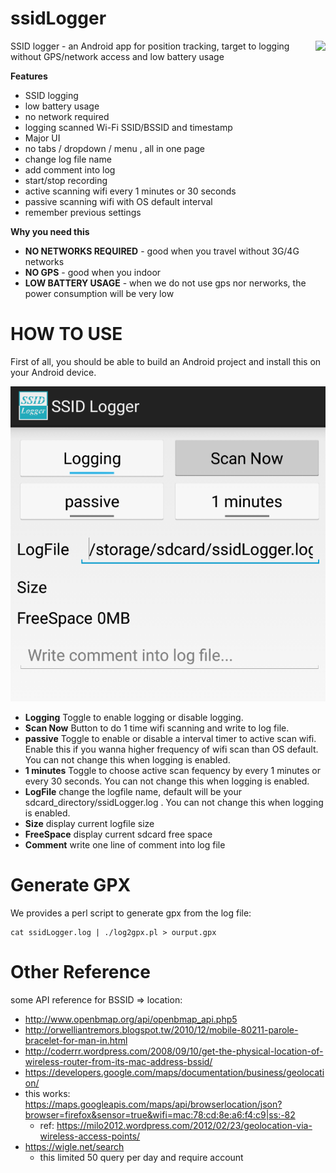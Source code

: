 ssidLogger
==========

<img src="https://rawgit.com/zordius/ssidLogger/master/logo.svg" align="right"> SSID logger - an Android app for position tracking, target to logging without GPS/network access and low battery usage

**Features**

* SSID logging
 * low battery usage
 * no network required
 * logging scanned Wi-Fi SSID/BSSID and timestamp
* Major UI
 * no tabs / dropdown / menu , all in one page
 * change log file name
 * add comment into log
 * start/stop recording
 * active scanning wifi every 1 minutes or 30 seconds
 * passive scanning wifi with OS default interval
 * remember previous settings

**Why you need this**

* **NO NETWORKS REQUIRED** - good when you travel without 3G/4G networks
* **NO GPS** - good when you indoor
* **LOW BATTERY USAGE** - when we do not use gps nor nerworks, the power consumption will be very low

HOW TO USE
==========

First of all, you should be able to build an Android project and install this on your Android device.

<img src="screenshot.png" />

* **Logging** Toggle to enable logging or disable logging.
* **Scan Now** Button to do 1 time wifi scanning and write to log file.
* **passive** Toggle to enable or disable a interval timer to active scan wifi. Enable this if you wanna higher frequency of wifi scan than OS default. You can not change this when logging is enabled.
* **1 minutes** Toggle to choose active scan fequency by every 1 minutes or every 30 seconds. You can not change this when logging is enabled.
* **LogFile** change the logfile name, default will be your sdcard_directory/ssidLogger.log . You can not change this when logging is enabled.
* **Size** display current logfile size
* **FreeSpace** display current sdcard free space
* **Comment** write one line of comment into log file

Generate GPX
============

We provides a perl script to generate gpx from the log file:

```
cat ssidLogger.log | ./log2gpx.pl > ourput.gpx
```

Other Reference
===============

some API reference for BSSID => location:
* http://www.openbmap.org/api/openbmap_api.php5
* http://orwelliantremors.blogspot.tw/2010/12/mobile-80211-parole-bracelet-for-man-in.html
* http://coderrr.wordpress.com/2008/09/10/get-the-physical-location-of-wireless-router-from-its-mac-address-bssid/
* https://developers.google.com/maps/documentation/business/geolocation/
* this works: https://maps.googleapis.com/maps/api/browserlocation/json?browser=firefox&sensor=true&wifi=mac:78:cd:8e:a6:f4:c9|ss:-82
  * ref: https://milo2012.wordpress.com/2012/02/23/geolocation-via-wireless-access-points/
* https://wigle.net/search
  * this limited 50 query per day and require account
